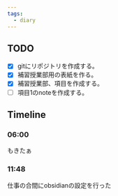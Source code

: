 ```yaml
---
tags:
  - diary
---
```

## TODO

- [x] gitにリポジトリを作成する。
- [x] 補習授業部用の表紙を作る。
- [x] 補習授業部、項目を作成する。
- [ ] 項目1のnoteを作成する。

## Timeline
### 06:00
もきたぁ
### 11:48
仕事の合間にobsidianの設定を行った
